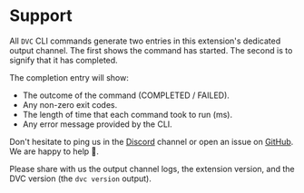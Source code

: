 # Support

All `DVC` CLI commands generate two entries in this extension's dedicated output
channel. The first shows the command has started. The second is to signify that
it has completed.

The completion entry will show:

- The outcome of the command (COMPLETED / FAILED).
- Any non-zero exit codes.
- The length of time that each command took to run (ms).
- Any error message provided by the CLI.

Don't hesitate to ping us in the [Discord](https://discord.gg/BGCjJHvDHt)
channel or open an issue on
[GitHub](https://github.com/iterative/vscode-dvc/issues). We are happy to help
🤗.

Please share with us the output channel logs, the extension version, and the DVC
version (the `dvc version` output).
